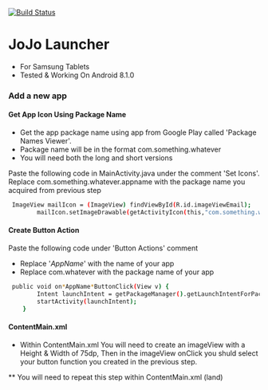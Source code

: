 
[![Build Status](https://travis-ci.org/joemccann/dillinger.svg?branch=master)](https://travis-ci.org/joemccann/dillinger)

# JoJo Launcher 


  - For Samsung Tablets 
  - Tested & Working On Android 8.1.0




### Add a new app

#### Get App Icon Using Package Name
* Get the app package name using app from Google Play called 'Package Names Viewer'. 
* Package name will be in the format com.something.whatever
* You will need both the long and short versions 

Paste the following code in MainActivity.java under the comment 'Set Icons'.
Replace com.something.whatever.appname with the package name you acquired from previous step 

```sh
 ImageView mailIcon = (ImageView) findViewById(R.id.imageViewEmail);
        mailIcon.setImageDrawable(getActivityIcon(this,"com.something.whatever.appname","com.something.whatever.appname.MainActivity"));
```

#### Create Button Action
Paste the following code under  'Button Actions' comment 

* Replace '*AppName*' with the name of your app 
* Replace com.whatever with the package name of your app

```sh
 public void on*AppName*ButtonClick(View v) {
        Intent launchIntent = getPackageManager().getLaunchIntentForPackage("com.whatever");
        startActivity(launchIntent);
    }
```

#### ContentMain.xml

* Within ContentMain.xml
You will need to create an imageView with a Height & Width of 75dp, Then in the imageView onClick you shuld select your button function you created in the previous step.

** You will need to repeat this step within ContentMain.xml (land)




